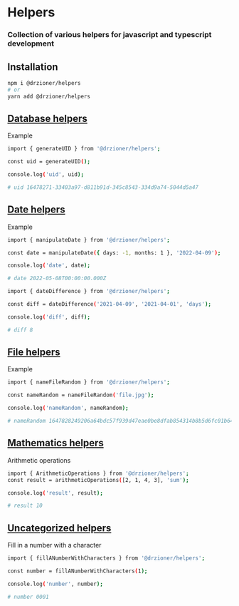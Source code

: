 # Helpers

### Collection of various helpers for javascript and typescript development

## Installation

```bash
npm i @drzioner/helpers
# or
yarn add @drzioner/helpers
```

## [Database helpers](./docs/database.md)

Example

```bash
import { generateUID } from '@drzioner/helpers';

const uid = generateUID();

console.log('uid', uid);

# uid 16478271-33403a97-d811b91d-345c8543-334d9a74-5044d5a47
```

## [Date helpers](./docs/dates.md)

Example
```bash
import { manipulateDate } from '@drzioner/helpers';

const date = manipulateDate({ days: -1, months: 1 }, '2022-04-09');

console.log('date', date);

# date 2022-05-08T00:00:00.000Z

import { dateDifference } from '@drzioner/helpers';

const diff = dateDifference('2021-04-09', '2021-04-01', 'days');

console.log('diff', diff);

# diff 8
```

## [File helpers](./docs/files.md)

Example
```bash
import { nameFileRandom } from '@drzioner/helpers';

const nameRandom = nameFileRandom('file.jpg');

console.log('nameRandom', nameRandom);

# nameRandom 1647828249206a64bdc57f939d47eae0be8dfab854314b8b5d6fc01b6449acd8787c06075e4ec.jpg
```

## [Mathematics helpers](./docs/mathematics.md)

Arithmetic operations
```bash
import { ArithmeticOperations } from '@drzioner/helpers';
const result = arithmeticOperations([2, 1, 4, 3], 'sum');

console.log('result', result);

# result 10
```

## [Uncategorized helpers](./docs/uncategorized.md)

Fill in a number with a character
```bash
import { fillANumberWithCharacters } from '@drzioner/helpers';

const number = fillANumberWithCharacters(1);

console.log('number', number);

# number 0001
```

